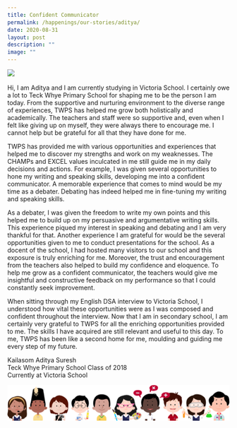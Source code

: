 ```yaml
---
title: Confident Communicator
permalink: /happenings/our-stories/aditya/
date: 2020-08-31
layout: post
description: ""
image: ""
---
```

<img src="/images/aditya.jpg" style="width:200px">
<br>


Hi, I am Aditya and I am currently studying in Victoria School. I certainly owe a lot to Teck Whye Primary School for shaping me to be the person I am today. From the supportive and nurturing environment to the diverse range of experiences, TWPS has helped me grow both holistically and academically. The teachers and staff were so supportive and, even when I felt like giving up on myself, they were always there to encourage me. I cannot help but be grateful for all that they have done for me.

TWPS has provided me with various opportunities and experiences that helped me to discover my strengths and work on my weaknesses. The CHAMPs and EXCEL values inculcated in me still guide me in my daily decisions and actions. For example, I was given several opportunities to hone my writing and speaking skills, developing me into a confident communicator. A memorable experience that comes to mind would be my time as a debater. Debating has indeed helped me in fine-tuning my writing and speaking skills.

As a debater, I was given the freedom to write my own points and this helped me to build up on my persuasive and argumentative writing skills. This experience piqued my interest in speaking and debating and I am very thankful for that. Another experience I am grateful for would be the several opportunities given to me to conduct presentations for the school. As a docent of the school, I had hosted many visitors to our school and this exposure is truly enriching for me. Moreover, the trust and encouragement from the teachers also helped to build my confidence and eloquence. To help me grow as a confident communicator, the teachers would give me insightful and constructive feedback on my performance so that I could constantly seek improvement.

When sitting through my English DSA interview to Victoria School, I understood how vital these opportunities were as I was composed and confident throughout the interview. Now that I am in secondary school, I am certainly very grateful to TWPS for all the enriching opportunities provided to me. The skills I have acquired are still relevant and useful to this day. To me, TWPS has been like a second home for me, moulding and guiding me every step of my future.

Kailasom Aditya Suresh  
Teck Whye Primary School Class of 2018  
Currently at Victoria School

![](/images/kids.png)